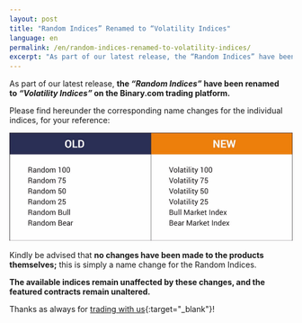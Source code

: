 ```yaml
---
layout: post
title: "Random Indices” Renamed to “Volatility Indices"
language: en
permalink: /en/random-indices-renamed-to-volatility-indices/
excerpt: "As part of our latest release, the “Random Indices” have been renamed to “Volatility Indices” on the Binary.com trading platform..."
---
```


As part of our latest release, **the *“Random Indices”* have been renamed to *“Volatility Indices”* on the Binary.com trading platform.**

Please find hereunder the corresponding name changes for the individual indices, for your reference: 

![](/images/blogpostpic-11.png)

Kindly be advised that **no changes have been made to the products themselves;** this is simply a name change for the Random Indices.

**The available indices remain unaffected by these changes, and the featured contracts remain unaltered.**

Thanks as always for [trading with us](https://www.binary.com/trading?l=EN&utm_source=blog&utm_medium=social&utm_content=EN&utm_campaign=whats_new){:target="_blank"}!

